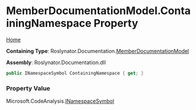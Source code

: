 <a name="_top"></a>

# MemberDocumentationModel\.ContainingNamespace Property

[Home](../../../../README.md#_top)

**Containing Type**: Roslynator\.Documentation\.[MemberDocumentationModel](../README.md#_top)

**Assembly**: Roslynator\.Documentation\.dll

```csharp
public INamespaceSymbol ContainingNamespace { get; }
```

### Property Value

Microsoft\.CodeAnalysis\.[INamespaceSymbol](https://docs.microsoft.com/en-us/dotnet/api/microsoft.codeanalysis.inamespacesymbol)

